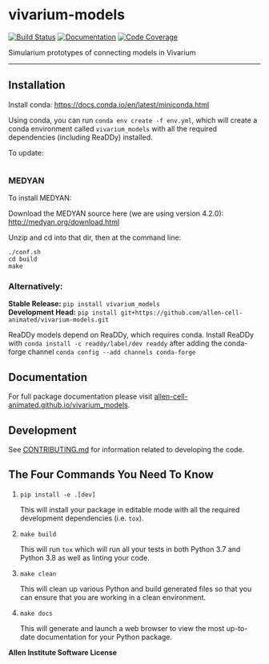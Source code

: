 # vivarium-models

[![Build Status](https://github.com/allen-cell-animated/vivarium_models/workflows/Build%20Main/badge.svg)](https://github.com/allen-cell-animated/vivarium_models/actions)
[![Documentation](https://github.com/allen-cell-animated/vivarium_models/workflows/Documentation/badge.svg)](https://allen-cell-animated.github.io/vivarium_models/)
[![Code Coverage](https://codecov.io/gh/allen-cell-animated/vivarium_models/branch/main/graph/badge.svg)](https://codecov.io/gh/allen-cell-animated/vivarium_models)

Simularium prototypes of connecting models in Vivarium

---

## Installation

Install conda: https://docs.conda.io/en/latest/miniconda.html

Using conda, you can run `conda env create -f env.yml`, which will create a conda environment called `vivarium_models` with all the required dependencies (including ReaDDy) installed.

To update:

```

```

### MEDYAN

To install MEDYAN:

Download the MEDYAN source here (we are using version 4.2.0): http://medyan.org/download.html

Unzip and cd into that dir, then at the command line:

```
./conf.sh
cd build
make
```

### Alternatively:

**Stable Release:** `pip install vivarium_models`<br>
**Development Head:** `pip install git+https://github.com/allen-cell-animated/vivarium-models.git`

ReaDDy models depend on ReaDDy, which requires conda. Install ReaDDy with `conda install -c readdy/label/dev readdy` after adding the conda-forge channel `conda config --add channels conda-forge`

## Documentation

For full package documentation please visit [allen-cell-animated.github.io/vivarium_models](https://allen-cell-animated.github.io/vivarium_models).

## Development

See [CONTRIBUTING.md](CONTRIBUTING.md) for information related to developing the code.

## The Four Commands You Need To Know

1. `pip install -e .[dev]`

    This will install your package in editable mode with all the required development
    dependencies (i.e. `tox`).

2. `make build`

    This will run `tox` which will run all your tests in both Python 3.7
    and Python 3.8 as well as linting your code.

3. `make clean`

    This will clean up various Python and build generated files so that you can ensure
    that you are working in a clean environment.

4. `make docs`

    This will generate and launch a web browser to view the most up-to-date
    documentation for your Python package.


**Allen Institute Software License**

